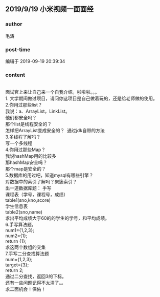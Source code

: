 ## 2019/9/19 小米视频一面面经
### author 
毛涛
### post-time 

编辑于  2019-09-19 20:39:34
### content 
<div class="post-topic-des nc-post-content">
 <div>
  <strong>
   <br/>
  </strong>
 </div>
 <div>
  面试官上来让自己来一个自我介绍。啦啦啦。。。
 </div>
 <div>
  1. 大学期间做过项目，请问你这项目是自己做着玩的，还是给老师做的使用。
 </div>
 <div>
  2.你用过那些list？
 </div>
 <div>
  我说：a、ArrayList，LinkList。
 </div>
 <div>
  他们都安全吗？
 </div>
 <div>
  那个list是线程安全的？
  <br/>
 </div>
 <div>
  怎样把ArrayList变成安全的？  通过jdk自带的方法
 </div>
 <div>
  3.多线程了解吗？
 </div>
 <div>
  写一个多线程
 </div>
 <div>
  4.你用过那些Map？
 </div>
 <div>
  我说hashMap用的比较多
 </div>
 <div>
  那hashMap安全吗？
 </div>
 <div>
  那个map是安全的？
 </div>
 <div>
  5.数据库的用过吧，知道mysql有哪些引擎？
 </div>
 <div>
  对数据中的索引了解吗？聚簇索引？
 </div>
 <div>
  出一道数据库题： 手写
  <br/>
 </div>
 <div>
  课程表（学号，课程号，成绩）
  <br/>
 </div>
 <div>
  table1(sno,kno,score)
 </div>
 <div>
  学生信息表
  <br/>
 </div>
 <div>
  table2(sno,name)
 </div>
 <div>
  求出平均成绩大于60的的学生的学号，和平均成绩。
 </div>
 <div>
  6.手写算法题，
 </div>
 <div>
  num1={1,2,3};
 </div>
 <div>
  num2={1};
 </div>
 <div>
  return {1};
 </div>
 <div>
  求这两个数组的交集
 </div>
 <div>
  7.手写二分查找算法题
 </div>
 <div>
  num={1,2,3};
 </div>
 <div>
  target={3};
 </div>
 <div>
  return 2;
 </div>
 <div>
  通过二分查找，返回3的下标。
 </div>
 <div>
  还有一些问题记得不太清了。。
 </div>
 <div>
  求二面机会！保佑！
  <br/>
 </div>
 <div>
  <br/>
 </div>
 <div>
  <br/>
 </div>
 <div>
  <br/>
 </div>
</div>
